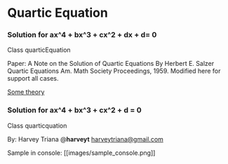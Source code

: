 ﻿# Quartic Equation

### Solution for ax^4 + bx^3 + cx^2 + dx + d= 0
Class quarticEquation

Paper: A Note on the Solution of Quartic Equations
By Herbert E. Salzer Quartic Equations
Am. Math Society Proceedings, 1959.
Modified here for support all cases.

[Some theory](https://en.wikipedia.org/wiki/Quadratic_equation)

### Solution for ax^4 + bx^3 + cx^2 + d = 0
Class quarticquation

By: Harvey Triana 
    @__harveyt__
    harveytriana@gmail.com

Sample in console:
[[images/sample_console.png]]